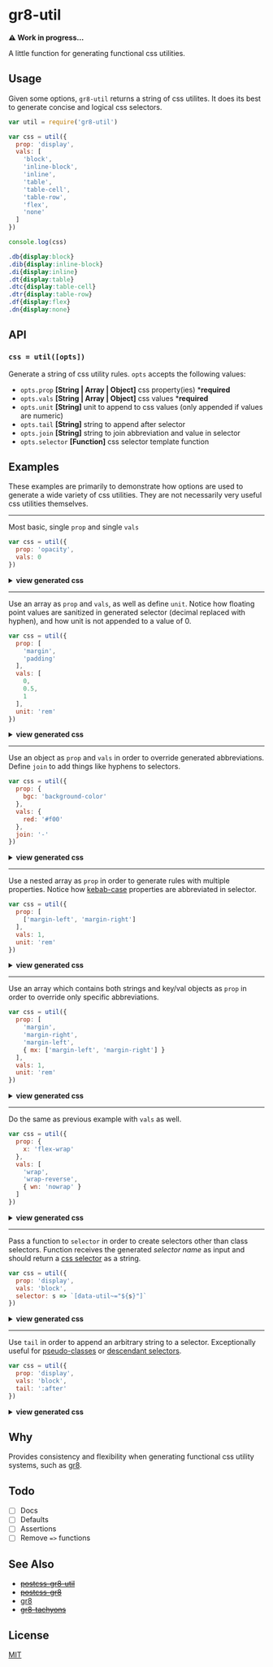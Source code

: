 # gr8-util

**⚠️ Work in progress...**

A little function for generating functional css utilities.

## Usage

Given some options, `gr8-util` returns a string of css utilites. It does its best to generate concise and logical css selectors.

```js
var util = require('gr8-util')

var css = util({
  prop: 'display',
  vals: [
    'block',
    'inline-block',
    'inline',
    'table',
    'table-cell',
    'table-row',
    'flex',
    'none'
  ]
})

console.log(css)
```

```css
.db{display:block}
.dib{display:inline-block}
.di{display:inline}
.dt{display:table}
.dtc{display:table-cell}
.dtr{display:table-row}
.df{display:flex}
.dn{display:none}
```

## API

### `css = util([opts])`

Generate a string of css utility rules. `opts` accepts the following values:

- `opts.prop` **[String | Array | Object]** css property(ies) ***required**
- `opts.vals` **[String | Array | Object]** css values ***required**
- `opts.unit` **[String]** unit to append to css values (only appended if values are numeric)
- `opts.tail` **[String]** string to append after selector
- `opts.join` **[String]** string to join abbreviation and value in selector
- `opts.selector` **[Function]** css selector template function

## Examples

These examples are primarily to demonstrate how options are used to generate a wide variety of css utilities. They are not necessarily very useful css utilities themselves.

---

Most basic, single `prop` and single `vals`

```js
var css = util({
  prop: 'opacity',
  vals: 0
})
```

<details>
  <summary><strong>view generated css</strong></summary>

  ```css
  .op0{opacity:0}
  ```

</details>

---

Use an array as `prop` and `vals`, as well as define `unit`. Notice how floating point values are sanitized in generated selector (decimal replaced with hyphen), and how unit is not appended to a value of 0.

```js
var css = util({
  prop: [
    'margin',
    'padding'
  ],
  vals: [
    0,
    0.5,
    1
  ],
  unit: 'rem'
})
```

<details>
  <summary><strong>view generated css</strong></summary>

  ```css
  .m0{margin:0}
  .m0-5{margin:0.5rem}
  .m1{margin:1rem}
  .p0{padding:0}
  .p0-5{padding:0.5rem}
  .p1{padding:1rem}
  ```

</details>

---

Use an object as `prop` and `vals` in order to override generated abbreviations. Define `join` to add things like hyphens to selectors.

```js
var css = util({
  prop: {
    bgc: 'background-color'
  },
  vals: {
    red: '#f00'
  },
  join: '-'
})
```

<details>
  <summary><strong>view generated css</strong></summary>

  ```css
  .bgc-red{background-color:#f00}
  ```

</details>

---

Use a nested array as `prop` in order to generate rules with multiple properties. Notice how [kebab-case](https://softwareengineering.stackexchange.com/questions/104468/if-this-is-camelcase-what-is-this) properties are abbreviated in selector.

```js
var css = util({
  prop: [
    ['margin-left', 'margin-right']
  ],
  vals: 1,
  unit: 'rem'
})
```

<details>
  <summary><strong>view generated css</strong></summary>

  ```css
  .mlmr1{margin-left:1rem;margin-right:1rem}
  ```

</details>

---

Use an array which contains both strings and key/val objects as `prop` in order to override only specific abbreviations.

```js
var css = util({
  prop: [ 
    'margin',
    'margin-right',
    'margin-left',
    { mx: ['margin-left', 'margin-right'] }
  ],
  vals: 1,
  unit: 'rem'
})
```

<details>
  <summary><strong>view generated css</strong></summary>

  ```css
  .m1{margin:1rem}
  .mr1{margin-right:1rem}
  .ml1{margin-left:1rem}
  .mx1{margin-left:1rem;margin-right:1rem}
  ```

</details>

---

Do the same as previous example with `vals` as well.

```js
var css = util({
  prop: {
    x: 'flex-wrap'
  },
  vals: [
    'wrap',
    'wrap-reverse',
    { wn: 'nowrap' }
  ]
})
```

<details>
  <summary><strong>view generated css</strong></summary>

  ```css
  .xw{flex-wrap:wrap}
  .xwr{flex-wrap:wrap-reverse}
  .xwn{flex-wrap:nowrap}
  ```

</details>

---

Pass a function to `selector` in order to create selectors other than class selectors. Function receives the generated *selector name* as input and should return a [css selector](https://developer.mozilla.org/en-US/docs/Web/CSS/CSS_Selectors) as a string.

```js
var css = util({
  prop: 'display',
  vals: 'block',
  selector: s => `[data-util~="${s}"]`
})
```

<details>
  <summary><strong>view generated css</strong></summary>

  ```css
  [data-util~="db"]{display:block}
  ```

</details>

---

Use `tail` in order to append an arbitrary string to a selector. Exceptionally useful for [pseudo-classes](https://developer.mozilla.org/en-US/docs/Web/CSS/Pseudo-classes) or [descendant selectors](https://developer.mozilla.org/en-US/docs/Web/CSS/Descendant_selectors).

```js
var css = util({
  prop: 'display',
  vals: 'block',
  tail: ':after'
})
```

<details>
  <summary><strong>view generated css</strong></summary>

  ```css
  .db:after{display:block}
  ```

</details>

## Why

Provides consistency and flexibility when generating functional css utility systems, such as [gr8]().

## Todo

- [ ] Docs
- [ ] Defaults
- [ ] Assertions
- [ ] Remove `=>` functions

## See Also

- ~~[postcss-gr8-util]()~~
- ~~[postcss-gr8]()~~
- [gr8]()
- ~~[gr8-tachyons]()~~

## License

[MIT]()